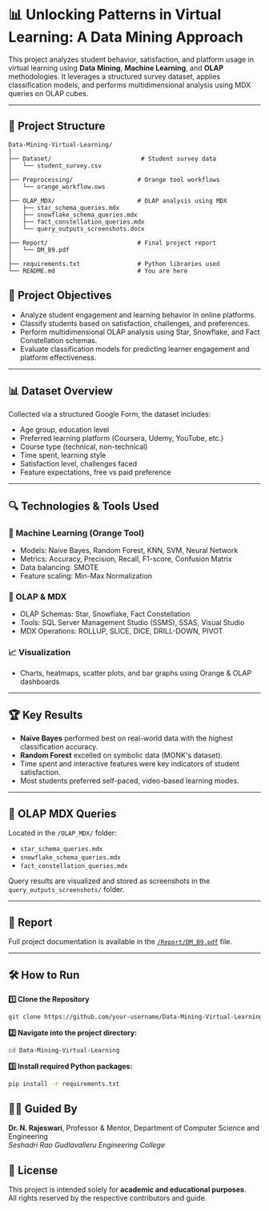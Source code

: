 # 📊 Unlocking Patterns in Virtual Learning: A Data Mining Approach

This project analyzes student behavior, satisfaction, and platform usage in virtual learning using **Data Mining**, **Machine Learning**, and **OLAP** methodologies. It leverages a structured survey dataset, applies classification models, and performs multidimensional analysis using MDX queries on OLAP cubes.

---

## 📁 Project Structure

```text
Data-Mining-Virtual-Learning/
│
├── Dataset/                         # Student survey data
│   └── student_survey.csv
│
├── Preprocessing/                  # Orange tool workflows
│   └── orange_workflow.ows
│
├── OLAP_MDX/                       # OLAP analysis using MDX
│   ├── star_schema_queries.mdx
│   ├── snowflake_schema_queries.mdx
│   ├── fact_constellation_queries.mdx
│   └── query_outputs_screenshots.docx 
│
├── Report/                         # Final project report
│   └── DM_B9.pdf
│
├── requirements.txt                # Python libraries used
└── README.md                       # You are here

```

## 🎯 Project Objectives

- Analyze student engagement and learning behavior in online platforms.
- Classify students based on satisfaction, challenges, and preferences.
- Perform multidimensional OLAP analysis using Star, Snowflake, and Fact Constellation schemas.
- Evaluate classification models for predicting learner engagement and platform effectiveness.

---

## 📊 Dataset Overview

Collected via a structured Google Form, the dataset includes:

- Age group, education level
- Preferred learning platform (Coursera, Udemy, YouTube, etc.)
- Course type (technical, non-technical)
- Time spent, learning style
- Satisfaction level, challenges faced
- Feature expectations, free vs paid preference

---

## 🔍 Technologies & Tools Used

### 🔢 Machine Learning (Orange Tool)
- Models: Naive Bayes, Random Forest, KNN, SVM, Neural Network
- Metrics: Accuracy, Precision, Recall, F1-score, Confusion Matrix
- Data balancing: SMOTE
- Feature scaling: Min-Max Normalization

### 🧮 OLAP & MDX
- OLAP Schemas: Star, Snowflake, Fact Constellation
- Tools: SQL Server Management Studio (SSMS), SSAS, Visual Studio
- MDX Operations: ROLLUP, SLICE, DICE, DRILL-DOWN, PIVOT

### 📈 Visualization
- Charts, heatmaps, scatter plots, and bar graphs using Orange & OLAP dashboards

---

## 🏆 Key Results

- **Naive Bayes** performed best on real-world data with the highest classification accuracy.
- **Random Forest** excelled on symbolic data (MONK's dataset).
- Time spent and interactive features were key indicators of student satisfaction.
- Most students preferred self-paced, video-based learning modes.

---

## 📌 OLAP MDX Queries

Located in the `/OLAP_MDX/` folder:
- `star_schema_queries.mdx`
- `snowflake_schema_queries.mdx`
- `fact_constellation_queries.mdx`

Query results are visualized and stored as screenshots in the `query_outputs_screenshots/` folder.

---

## 📄 Report

Full project documentation is available in the [`/Report/DM_B9.pdf`](./Report/DM_B9.pdf) file.

---

## 🛠️ How to Run

**1️⃣ Clone the Repository**
```bash
git clone https://github.com/your-username/Data-Mining-Virtual-Learning.git
```

**2️⃣ Navigate into the project directory:**
   ```bash
   cd Data-Mining-Virtual-Learning

   ```
**3️⃣ Install required Python packages:**
   ```bash
   pip install -r requirements.txt


   ```


## 🧑‍🏫 Guided By

**Dr. N. Rajeswari**, Professor & Mentor, Department of Computer Science and Engineering  
*Seshadri Rao Gudlavalleru Engineering College*

## 📝 License

This project is intended solely for **academic and educational purposes**.  
All rights reserved by the respective contributors and guide.





